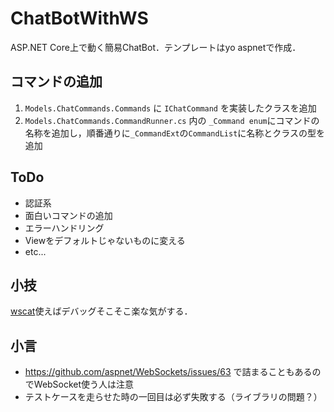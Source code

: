 # ChatBotWithWS
ASP.NET Core上で動く簡易ChatBot．テンプレートはyo aspnetで作成．

## コマンドの追加
1. `Models.ChatCommands.Commands` に `IChatCommand` を実装したクラスを追加
2. `Models.ChatCommands.CommandRunner.cs` 内の `_Command enum`にコマンドの名称を追加し，順番通りに`_CommandExt`の`CommandList`に名称とクラスの型を追加

## ToDo
* 認証系
* 面白いコマンドの追加
* エラーハンドリング
* Viewをデフォルトじゃないものに変える
* etc...

## 小技
[wscat](https://www.npmjs.com/package/wscat)使えばデバッグそこそこ楽な気がする．

## 小言
* https://github.com/aspnet/WebSockets/issues/63 で詰まることもあるのでWebSocket使う人は注意
* テストケースを走らせた時の一回目は必ず失敗する（ライブラリの問題？）
